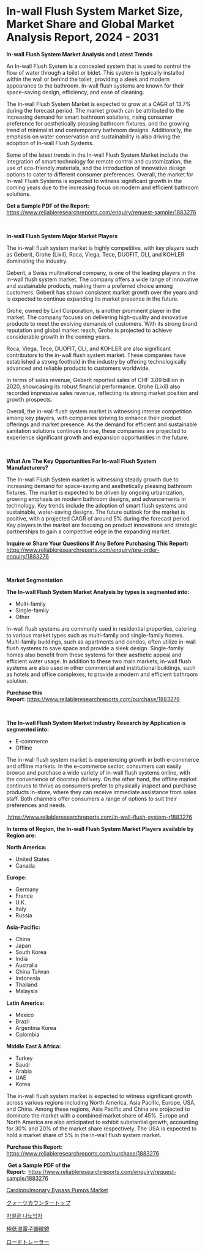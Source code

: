 <p><h1>In-wall Flush System Market Size, Market Share and Global Market Analysis Report, 2024 - 2031</h1></p><p><strong>In-wall Flush System Market Analysis and Latest Trends</strong></p>
<p><p>An In-wall Flush System is a concealed system that is used to control the flow of water through a toilet or bidet. This system is typically installed within the wall or behind the toilet, providing a sleek and modern appearance to the bathroom. In-wall flush systems are known for their space-saving design, efficiency, and ease of cleaning.</p><p>The In-wall Flush System Market is expected to grow at a CAGR of 13.7% during the forecast period. The market growth can be attributed to the increasing demand for smart bathroom solutions, rising consumer preference for aesthetically pleasing bathroom fixtures, and the growing trend of minimalist and contemporary bathroom designs. Additionally, the emphasis on water conservation and sustainability is also driving the adoption of In-wall Flush Systems.</p><p>Some of the latest trends in the In-wall Flush System Market include the integration of smart technology for remote control and customization, the use of eco-friendly materials, and the introduction of innovative design options to cater to different consumer preferences. Overall, the market for In-wall Flush Systems is expected to witness significant growth in the coming years due to the increasing focus on modern and efficient bathroom solutions.</p></p>
<p><strong>Get a Sample PDF of the Report:&nbsp;</strong> <a href="https://www.reliableresearchreports.com/enquiry/request-sample/1883276">https://www.reliableresearchreports.com/enquiry/request-sample/1883276</a></p>
<p>&nbsp;</p>
<p><strong>In-wall Flush System Major Market Players</strong></p>
<p><p>The in-wall flush system market is highly competitive, with key players such as Geberit, Grohe (Lixil), Roca, Viega, Tece, DUOFIT, OLI, and KOHLER dominating the industry. </p><p>Geberit, a Swiss multinational company, is one of the leading players in the in-wall flush system market. The company offers a wide range of innovative and sustainable products, making them a preferred choice among customers. Geberit has shown consistent market growth over the years and is expected to continue expanding its market presence in the future.</p><p>Grohe, owned by Lixil Corporation, is another prominent player in the market. The company focuses on delivering high-quality and innovative products to meet the evolving demands of customers. With its strong brand reputation and global market reach, Grohe is projected to achieve considerable growth in the coming years.</p><p>Roca, Viega, Tece, DUOFIT, OLI, and KOHLER are also significant contributors to the in-wall flush system market. These companies have established a strong foothold in the industry by offering technologically advanced and reliable products to customers worldwide.</p><p>In terms of sales revenue, Geberit reported sales of CHF 3.09 billion in 2020, showcasing its robust financial performance. Grohe (Lixil) also recorded impressive sales revenue, reflecting its strong market position and growth prospects.</p><p>Overall, the in-wall flush system market is witnessing intense competition among key players, with companies striving to enhance their product offerings and market presence. As the demand for efficient and sustainable sanitation solutions continues to rise, these companies are projected to experience significant growth and expansion opportunities in the future.</p></p>
<p>&nbsp;</p>
<p><strong>What Are The Key Opportunities For In-wall Flush System Manufacturers?</strong></p>
<p><p>The In-wall Flush System market is witnessing steady growth due to increasing demand for space-saving and aesthetically pleasing bathroom fixtures. The market is expected to be driven by ongoing urbanization, growing emphasis on modern bathroom designs, and advancements in technology. Key trends include the adoption of smart flush systems and sustainable, water-saving designs. The future outlook for the market is positive, with a projected CAGR of around 5% during the forecast period. Key players in the market are focusing on product innovations and strategic partnerships to gain a competitive edge in the expanding market.</p></p>
<p><strong>Inquire or Share Your Questions If Any Before Purchasing This Report:</strong> <a href="https://www.reliableresearchreports.com/enquiry/pre-order-enquiry/1883276">https://www.reliableresearchreports.com/enquiry/pre-order-enquiry/1883276</a></p>
<p>&nbsp;</p>
<p><strong>Market Segmentation</strong></p>
<p><strong>The In-wall Flush System Market Analysis by types is segmented into:</strong></p>
<p><ul><li>Multi-family</li><li>Single-family</li><li>Other</li></ul></p>
<p><p>In-wall flush systems are commonly used in residential properties, catering to various market types such as multi-family and single-family homes. Multi-family buildings, such as apartments and condos, often utilize in-wall flush systems to save space and provide a sleek design. Single-family homes also benefit from these systems for their aesthetic appeal and efficient water usage. In addition to these two main markets, in-wall flush systems are also used in other commercial and institutional buildings, such as hotels and office complexes, to provide a modern and efficient bathroom solution.</p></p>
<p><strong>Purchase this Report:&nbsp;</strong><a href="https://www.reliableresearchreports.com/purchase/1883276">https://www.reliableresearchreports.com/purchase/1883276</a></p>
<p>&nbsp;</p>
<p><strong>The In-wall Flush System Market Industry Research by Application is segmented into:</strong></p>
<p><ul><li>E-commerce</li><li>Offline</li></ul></p>
<p><p>The in-wall flush system market is experiencing growth in both e-commerce and offline markets. In the e-commerce sector, consumers can easily browse and purchase a wide variety of in-wall flush systems online, with the convenience of doorstep delivery. On the other hand, the offline market continues to thrive as consumers prefer to physically inspect and purchase products in-store, where they can receive immediate assistance from sales staff. Both channels offer consumers a range of options to suit their preferences and needs.</p></p>
<p><a href="https://www.reliableresearchreports.com/in-wall-flush-system-r1883276">&nbsp;https://www.reliableresearchreports.com/in-wall-flush-system-r1883276</a></p>
<p><strong>In terms of Region, the In-wall Flush System Market Players available by Region are:</strong></p>
<p>
    <p> <strong> North America: </strong>
        <ul>
            <li>United States</li>
            <li>Canada</li>
        </ul>
        </p> 
    <p> <strong> Europe: </strong>
        <ul>
            <li>Germany</li>
            <li>France</li>
            <li>U.K.</li>
            <li>Italy</li>
            <li>Russia</li>
        </ul>
        </p> 
    <p> <strong> Asia-Pacific: </strong>
        <ul>
            <li>China</li>
            <li>Japan</li>
            <li>South Korea</li>
            <li>India</li>
            <li>Australia</li>
            <li>China Taiwan</li>
            <li>Indonesia</li>
            <li>Thailand</li>
            <li>Malaysia</li>
        </ul>
        </p> 
    <p> <strong> Latin America: </strong>
        <ul>
            <li>Mexico</li>
            <li>Brazil</li>
            <li>Argentina Korea</li>
            <li>Colombia</li>
        </ul>
        </p> 
    <p> <strong> Middle East & Africa: </strong>
        <ul>
            <li>Turkey</li>
            <li>Saudi</li>
            <li>Arabia</li>
            <li>UAE</li>
            <li>Korea</li>
        </ul>
    </p>
    </p>
<p><p>The in-wall flush system market is expected to witness significant growth across various regions including North America, Asia Pacific, Europe, USA, and China. Among these regions, Asia Pacific and China are projected to dominate the market with a combined market share of 45%. Europe and North America are also anticipated to exhibit substantial growth, accounting for 30% and 20% of the market share respectively. The USA is expected to hold a market share of 5% in the in-wall flush system market.</p></p>
<p><strong>Purchase this Report: </strong><a href="https://www.reliableresearchreports.com/purchase/1883276">https://www.reliableresearchreports.com/purchase/1883276</a></p>
<p>&nbsp;<strong>Get a Sample PDF of the Report:&nbsp;&nbsp;</strong><a href="https://www.reliableresearchreports.com/enquiry/request-sample/1883276">https://www.reliableresearchreports.com/enquiry/request-sample/1883276</a></p>
<p><strong></strong></p>
<p><p><a href="https://github.com/indrystar/Market-Research-Report-List-3/blob/main/cardiopulmonary-bypass-pumps-market.md">Cardiopulmonary Bypass Pumps Market</a></p><p><a href="https://github.com/xtkhtofdt934839/Market-Research-Report-List-1/blob/main/611117044501.md">クォーツカウンタートップ</a></p><p><a href="https://medium.com/@kimwiegand/%EC%9E%90%EC%84%9D-%EC%B2%A0%EA%B4%91%EC%84%9D-%EB%82%98%EB%85%B8%EC%9E%85%EC%9E%90-%EC%8B%9C%EC%9E%A5-%EC%9D%B8%EC%82%AC%EC%9D%B4%ED%8A%B8-%EC%8B%9C%EC%9E%A5-%EB%8F%99%ED%96%A5-%EC%84%B1%EC%9E%A5-2024%EB%85%84%EB%B6%80%ED%84%B0-2031%EB%85%84%EA%B9%8C%EC%A7%80-%EC%98%88%EC%B8%A1%EB%90%9C-%EA%B2%83-2caa4edac67c">자철광 나노입자</a></p><p><a href="https://github.com/ddwcuskozol07187/Market-Research-Report-List-1/blob/main/550623044502.md">極低温電子顕微鏡</a></p><p><a href="https://medium.com/@amal.rattrout/%E3%83%AD%E3%83%BC%E3%83%89%E3%83%88%E3%83%AC%E3%83%BC%E3%83%A9%E3%83%BC%E3%83%9E%E3%83%BC%E3%82%B1%E3%83%83%E3%83%88-%E3%82%B7%E3%82%A7%E3%82%A2-%E5%B8%82%E5%A0%B4%E5%8B%95%E5%90%91-%E3%81%9D%E3%81%97%E3%81%A6%E5%B0%86%E6%9D%A5%E3%81%AE%E6%88%90%E9%95%B7%E3%82%92%E6%8E%A2%E3%82%8B-e04029af779c">ロードトレーラー</a></p></p>